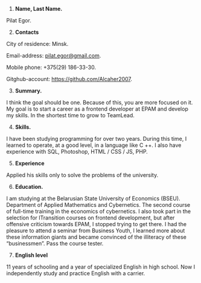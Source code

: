 1. **Name, Last Name.**

Pilat Egor.

2. **Contacts**

City of residence: Minsk.

Email-address: pilat.egor@gmail.com.

Mobile phone: +375(29) 186-33-30.

Gitghub-account: https://github.com/Alcaher2007.

3. **Summary.**

I think the goal should be one. Because of this, you are more focused on it. 
My goal is to start a career as a frontend developer at EPAM and develop my skills. In the shortest time to grow to TeamLead.

4. **Skills.**

I have been studying programming for over two years. During this time, I learned to operate, at a good level, in a language like C ++. I also have experience with SQL, Photoshop, HTML / CSS / JS, PHP.

5. **Experience**

Applied his skills only to solve the problems of the university.

6. **Education.**

I am studying at the Belarusian State University of Economics (BSEU). Department of Applied Mathematics and Cybernetics. The second course of full-time training in the economics of cybernetics. 
I also took part in the selection for ITransition courses on frontend development, but after offensive criticism towards EPAM, I stopped trying to get there. 
I had the pleasure to attend a seminar from Business Youth, I learned more about these information giants and became convinced of the illiteracy of these “businessmen”. Pass the course tester.

7. **English level**

11 years of schooling and a year of specialized English in high school. Now I independently study and practice English with a carrier.